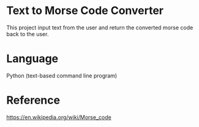 
# Text to Morse Code Converter

This project input text from the user and return the converted morse code back to the user.

# Language

Python (text-based command line program)


# Reference

https://en.wikipedia.org/wiki/Morse_code